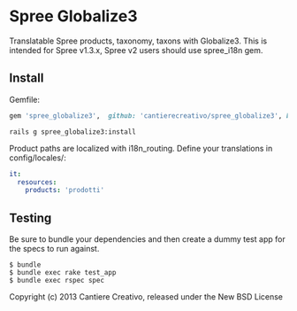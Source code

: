 Spree Globalize3
================

Translatable Spree products, taxonomy, taxons with Globalize3.
This is intended for Spree v1.3.x, Spree v2 users should use
spree_i18n gem.

Install
-------

Gemfile:
```ruby
gem 'spree_globalize3',  github: 'cantierecreativo/spree_globalize3', branch: '1-3-stable'
```

```
rails g spree_globalize3:install
```

Product paths are localized with i18n_routing. Define your
translations in config/locales/:
```yaml
it:
  resources:
    products: 'prodotti'
```

Testing
-------

Be sure to bundle your dependencies and then create a dummy test app for the specs to run against.

    $ bundle
    $ bundle exec rake test_app
    $ bundle exec rspec spec

Copyright (c) 2013 Cantiere Creativo, released under the New BSD License
